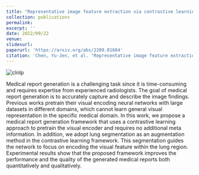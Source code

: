 ```yaml
---
title: "Representative image feature extraction via contrastive learning pretraining for chest x-ray report generation"
collection: publications
permalink: 
excerpt: ''
date: 2022/09/22
venue: 
slidesurl: 
paperurl: 'https://arxiv.org/abs/2209.01604'
citation: 'Chen, Yu-Jen, et al. "Representative image feature extraction via contrastive learning pretraining for chest x-ray report generation." arXiv preprint arXiv:2209.01604 (2022).'
---
```


![clnlp](https://user-images.githubusercontent.com/43490777/203788648-9d0aad88-07bd-4920-9346-988b8968227c.png)

Medical report generation is a challenging task since it is time-consuming and requires expertise from experienced radiologists. The goal of medical report generation is to accurately capture and describe the image findings. Previous works pretrain their visual encoding neural networks with large datasets in different domains, which cannot learn general visual representation in the specific medical domain. In this work, we propose a medical report generation framework that uses a contrastive learning approach to pretrain the visual encoder and requires no additional meta information. In addition, we adopt lung segmentation as an augmentation method in the contrastive learning framework. This segmentation guides the network to focus on encoding the visual feature within the lung region. Experimental results show that the proposed framework improves the performance and the quality of the generated medical reports both quantitatively and qualitatively.
